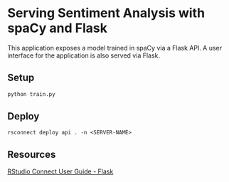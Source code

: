 # Serving Sentiment Analysis with spaCy and Flask

This application exposes a model trained in spaCy via a Flask API.
A user interface for the application is also served via Flask.

## Setup

```bash
python train.py
```
## Deploy

```
rsconnect deploy api . -n <SERVER-NAME>
```

## Resources

[RStudio Connect User Guide - Flask](https://docs.rstudio.com/connect/user/flask/)